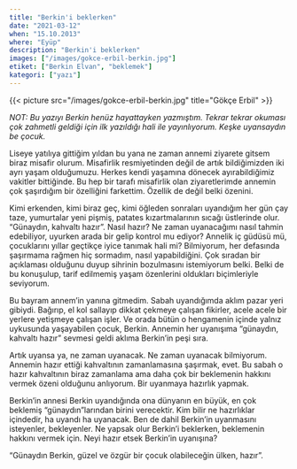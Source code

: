 ```yaml
---
title: "Berkin'i beklerken"
date: "2021-03-12"
when: "15.10.2013"
where: "Eyüp"
description: "Berkin'i beklerken"
images: ["/images/gokce-erbil-berkin.jpg"]
etiket: ["Berkin Elvan", "beklemek"]
kategori: ["yazı"]
---
```


{{< picture src="/images/gokce-erbil-berkin.jpg" title="Gökçe Erbil" >}}

_NOT: Bu yazıyı Berkin henüz hayattayken yazmıştım. Tekrar tekrar okuması çok zahmetli geldiği için ilk yazıldığı hali ile yayınlıyorum. Keşke uyansaydın be çocuk._

Liseye yatılıya gittiğim yıldan bu yana ne zaman annemi ziyarete gitsem biraz misafir olurum. Misafirlik resmiyetinden değil de artık bildiğimizden iki ayrı yaşam olduğumuzu. Herkes kendi yaşamına dönecek ayırabildiğimiz vakitler bittiğinde. Bu hep bir tarafı misafirlik olan ziyaretlerimde annemin çok şaşırdığım bir özelliğini farkettim. Özellik de değil belki özenini.

<!--more-->

Kimi erkenden, kimi biraz geç, kimi öğleden sonraları uyandığım her gün çay taze, yumurtalar yeni pişmiş, patates kızartmalarının sıcağı üstlerinde olur. “Günaydın, kahvaltı hazır”. Nasıl hazır? Ne zaman uyanacağımı nasıl tahmin edebiliyor, uyurken arada bir gelip kontrol mu ediyor? Annelik iç güdüsü mü, çocuklarını yıllar geçtikçe iyice tanımak hali mi? Bilmiyorum, her defasında şaşırmama rağmen hiç sormadım, nasıl yapabildiğini. Çok sıradan bir açıklaması olduğunu duyup sihrinin bozulmasını istemiyorum belki. Belki de bu konuşulup, tarif edilmemiş yaşam özenlerini oldukları biçimleriyle seviyorum.

Bu bayram annem’in yanına gitmedim. Sabah uyandığımda aklım pazar yeri gibiydi. Bağırıp, el kol sallayıp dikkat çekmeye çalışan fikirler, acele acele bir yerlere yetişmeye çalışan işler. Ve orada bütün o hengamenin içinde yalnız uykusunda yaşayabilen çocuk, Berkin. Annemin her uyanışıma “günaydın, kahvaltı hazır” sevmesi geldi aklıma Berkin’in peşi sıra.

Artık uyansa ya, ne zaman uyanacak. Ne zaman uyanacak bilmiyorum. Annemin hazır ettiği kahvaltının zamanlamasına şaşırmak, evet. Bu sabah o hazır kahvaltının biraz zamanlama ama daha çok bir beklemenin hakkını vermek özeni olduğunu anlıyorum. Bir uyanmaya hazırlık yapmak.

Berkin’in annesi Berkin uyandığında ona dünyanın en büyük, en çok beklemiş “günaydın”larından birini verecektir. Kim bilir ne hazırlıklar içindedir, ha uyandı ha uyanacak. Ben de dahil Berkin’in uyanmasını isteyenler, bekleyenler. Ne yapsak olur Berkin’i beklerken, beklemenin hakkını vermek için. Neyi hazır etsek Berkin’in uyanışına?

“Günaydın Berkin, güzel ve özgür bir çocuk olabileceğin ülken, hazır”.
